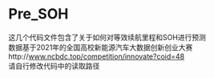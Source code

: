 # Pre_SOH
这几个代码文件包含了关于如何对等效续航里程和SOH进行预测  
数据基于2021年的全国高校新能源汽车大数据创新创业大赛http://www.ncbdc.top/competition/innovate?coid=48  
请自行修改代码中的读取路径
